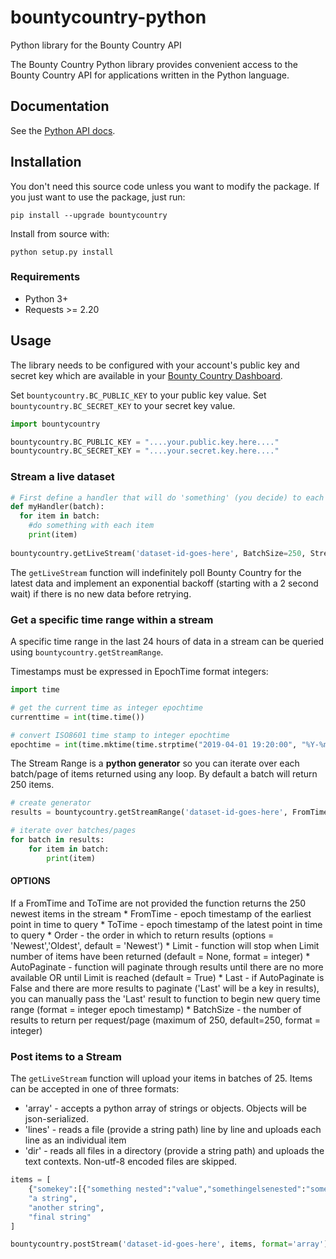 # bountycountry-python
Python library for the Bounty Country API

The Bounty Country Python library provides convenient access to the Bounty Country API for applications written in the Python language. 

## Documentation

See the [Python API docs](https://bountycountry.com/apidocs/).

## Installation

You don't need this source code unless you want to modify the package. If you just
want to use the package, just run:

    pip install --upgrade bountycountry

Install from source with:

    python setup.py install

### Requirements

- Python 3+ 
- Requests >= 2.20

## Usage

The library needs to be configured with your account's public key and secret key which are
available in your [Bounty Country Dashboard](https://bountycountry.com/api). 

Set `bountycountry.BC_PUBLIC_KEY` to your public key value. 
Set `bountycountry.BC_SECRET_KEY` to your secret key value. 


```python
import bountycountry

bountycountry.BC_PUBLIC_KEY = "....your.public.key.here...."
bountycountry.BC_SECRET_KEY = "....your.secret.key.here...."
```

### Stream a live dataset
```python
# First define a handler that will do 'something' (you decide) to each batch of items received.
def myHandler(batch):
  for item in batch:
    #do something with each item
    print(item)
  
bountycountry.getLiveStream('dataset-id-goes-here', BatchSize=250, StreamHandler=myHandler)
```
The `getLiveStream` function will indefinitely poll Bounty Country for the latest data and implement an exponential backoff (starting with a 2 second wait) if there is no new data before retrying. 


### Get a specific time range within a stream 

A specific time range in the last 24 hours of data in a stream can be queried using `bountycountry.getStreamRange`. 

Timestamps must be expressed in EpochTime format integers:
```python
import time 

# get the current time as integer epochtime
currenttime = int(time.time())

# convert ISO8601 time stamp to integer epochtime 
epochtime = int(time.mktime(time.strptime("2019-04-01 19:20:00", "%Y-%m-%d %H:%M:%S")))

```

The Stream Range is a **python generator** so you can iterate over each batch/page of items returned using any loop. 
By default a batch will return 250 items.   

```python
# create generator
results = bountycountry.getStreamRange('dataset-id-goes-here', FromTime = 1554106800, ToTime = 1554109000)

# iterate over batches/pages 
for batch in results:
    for item in batch:
        print(item)
```
#### OPTIONS
If a FromTime and ToTime are not provided the function returns the 250 newest items in the stream
    * FromTime - epoch timestamp of the earliest point in time to query
    * ToTime - epoch timestamp of the latest point in time to query
    * Order - the order in which to return results (options = 'Newest','Oldest', default = 'Newest')
    * Limit - function will stop when Limit number of items have been returned (default = None, format = integer)
    * AutoPaginate - function will paginate through results until there are no more available OR until Limit is reached (default = True)
    * Last - if AutoPaginate is False and there are more results to paginate ('Last' will be a key in results), you can manually pass the 'Last' result to function to begin new query time range (format = integer epoch timestamp)
    * BatchSize - the number of results to return per request/page (maximum of 250, default=250, format = integer)


### Post items to a Stream

The `getLiveStream` function will upload your items in batches of 25. Items can be accepted in one of three formats:
* 'array' - accepts a python array of strings or objects. Objects will be json-serialized.
* 'lines' - reads a file (provide a string path) line by line and uploads each line as an individual item
* 'dir' - reads all files in a directory (provide a string path) and uploads the text contexts. Non-utf-8 encoded files are skipped.

```python
items = [
    {"somekey":[{"something nested":"value","somethingelsenested":"somevalue"}],
    "a string",
    "another string",
    "final string"
]

bountycountry.postStream('dataset-id-goes-here', items, format='array')
```

<!--
# vim: set tw=79:
-->
